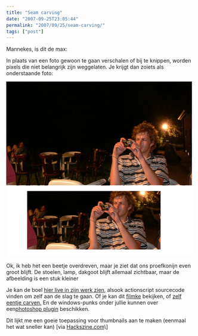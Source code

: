 ```yaml
---
title: "Seam carving"
date: "2007-09-25T23:05:44"
permalink: "2007/09/25/seam-carving/"
tags: ["post"]
---
```

Mannekes, is dit de max:

In plaats van een foto gewoon te gaan verschalen of bij te knippen, worden pixels die niet belangrijk zijn weggelaten. Je krijgt dan zoiets als onderstaande foto:

![Robbie zijn seam gecarved](/images/blog/2007/09/robbieseam.jpg)

Ok, ik heb het een beetje overdreven, maar je ziet dat ons proefkonijn even groot blijft. De stoelen, lamp, dakgoot blijft allemaal zichtbaar, maar de afbeelding is een stuk kleiner

Je kan de boel [hier live in zijn werk zien](http://www.quasimondo.com/archives/000652.php "http://www.quasimondo.com/archives/000652.php"), alsook actionscript sourcecode vinden om zelf aan de slag te gaan. Of je kan dit [filmke](http://www.hackszine.com/blog/archive/2007/08/seam_carving_contentaware_imag.html "http://www.hackszine.com/blog/archive/2007/08/seam_carving_contentaware_imag.html") bekijken, of [zelf eentje carven.](http://swieskowski.net/carve/ "http://swieskowski.net/carve/") En de windows-punks onder jullie kunnen over een[photoshop plugin](http://picutel.com/ "http://picutel.com/") beschikken.

Dit lijkt me een goeie toepassing voor thumbnails aan te maken (eenmaal het wat sneller kan) \[via [Hackszine.com](http://www.hackszine.com/blog/archive/2007/09/open_source_seam_carving.html "http://www.hackszine.com/blog/archive/2007/09/open_source_seam_carving.html")\]
